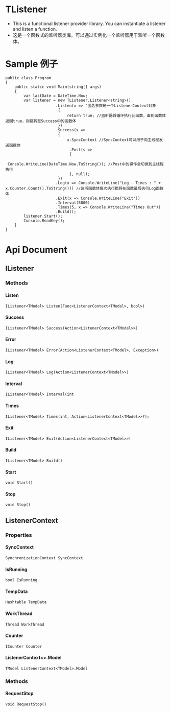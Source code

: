 # TListener
* This is a functional listener provider library. You can instantiate a listener and listen a function. 
* 这是一个函数式的监听器类库。可以通过实例化一个监听器用于监听一个函数体。

# Sample 例子
``` CSharp
public class Program
{
    public static void Main(string[] args)
    {
        var lastDate = DateTime.Now;
        var listener = new TListener.Listener<string>()
                      .Listen(x => '匿名参数是一个ListenerContext对象
                       {
                           return true; //监听器将循环执行此函数，直到函数体返回true，则跳转至Success中的函数体
                       })
                      .Success(x =>
                       {
                           x.SyncContext //SyncContext可以用于向主线程发送函数体
                            .Post(s =>
                            {
                                Console.WriteLine(DateTime.Now.ToString()); //Post中的操作会切换到主线程执行
                            }, null);
                       })
                      .Log(x => Console.WriteLine("Log - Times : " + x.Counter.Count().ToString())) //监听函数体每次执行都将在函数最后执行Log函数体
                      .Exit(x => Console.WriteLine("Exit"))
                      .Interval(5000)
                      .Times(5, x => Console.WriteLine("Times Out"))
                      .Build();
        listener.Start();
        Console.ReadKey();
    }
}
```
# Api Document
## IListener<TModel>
### Methods
#### Listen
``` CSharp
IListener<TModel> Listen(Func<ListenerContext<TModel>, bool>)
```
#### Success
``` CSharp
IListener<TModel> Success(Action<ListenerContext<TModel>>)
```
#### Error
``` CSharp
IListener<TModel> Error(Action<ListenerContext<TModel>, Exception>)
```
#### Log
``` CSharp
IListener<TModel> Log(Action<ListenerContext<TModel>>)
```
#### Interval
``` CSharp
IListener<TModel> Interval(int
```
#### Times
``` CSharp
IListener<TModel> Times(int, Action<ListenerContext<TModel>>?);
```
#### Exit
``` CSharp
IListener<TModel> Exit(Action<ListenerContext<TModel>>)
```
#### Build
``` CSharp
IListener<TModel> Build()
```
#### Start
``` CSharp
void Start()
```
#### Stop
``` CSharp
void Stop()
```

## ListenerContext
### Properties
#### SyncContext
``` CSharp
SynchronizationContext SyncContext
```
#### IsRunning
``` CSharp
bool IsRunning
```
#### TempData
``` CSharp
Hashtable TempData
```
#### WorkThread
``` CSharp
Thread WorkThread
```
#### Counter
``` CSharp
ICounter Counter
```
#### ListenerContext<<TModel>>.Model
```CSharp
TModel ListenerContext<TModel>.Model
```
### Methods
#### RequestStop
``` CSharp
void RequestStop()
```
